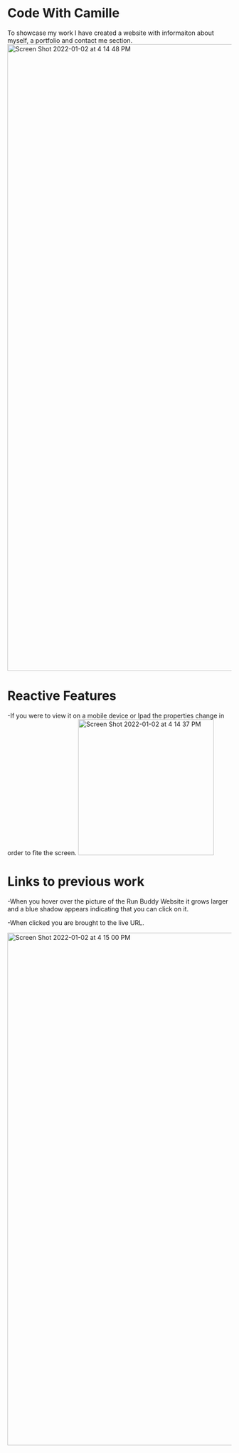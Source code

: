 # Code With Camille

To showcase my work I have created a website with informaiton about myself, a portfolio and contact me section. 
<img width="1407" alt="Screen Shot 2022-01-02 at 4 14 48 PM" src="https://user-images.githubusercontent.com/94029792/147889900-24b28a4d-7ed9-4177-b2ec-5c616bde2fb5.png">

# Reactive Features
  -If you were to view it on a mobile device or Ipad the properties change in order to fite the screen.
  <img width="305" alt="Screen Shot 2022-01-02 at 4 14 37 PM" src="https://user-images.githubusercontent.com/94029792/147889899-11562291-4cc6-4c6b-bc38-c0490abb0ab8.png">

# Links to previous work
  -When you hover over the picture of the Run Buddy Website it grows larger and a blue shadow appears indicating that you can click on it. 
  
  -When clicked you are brought to the live URL.
  
<img width="1151" alt="Screen Shot 2022-01-02 at 4 15 00 PM" src="https://user-images.githubusercontent.com/94029792/147889897-35abcef7-3ff2-4a4b-974a-9126ec8c1062.png">
